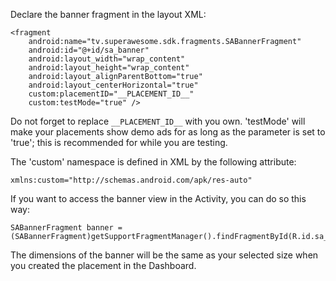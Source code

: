 Declare the banner fragment in the layout XML:
	
```
<fragment
	android:name="tv.superawesome.sdk.fragments.SABannerFragment"
	android:id="@+id/sa_banner"
	android:layout_width="wrap_content"
	android:layout_height="wrap_content"
	android:layout_alignParentBottom="true"
	android:layout_centerHorizontal="true"
	custom:placementID="__PLACEMENT_ID__"
	custom:testMode="true" />
```

Do not forget to replace `__PLACEMENT_ID__` with you own.
'testMode' will make your placements show demo ads for as long as the parameter is set to 'true'; this is recommended for while you are testing.

The 'custom' namespace is defined in XML by the following attribute:

```
xmlns:custom="http://schemas.android.com/apk/res-auto" 
```

If you want to access the banner view in the Activity, you can do so this way:
	
```
SABannerFragment banner = (SABannerFragment)getSupportFragmentManager().findFragmentById(R.id.sa_banner);
```

The dimensions of the banner will be the same as your selected size when you created the placement in the Dashboard.
